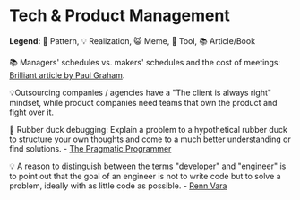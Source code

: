 # Tech & Product Management

**Legend:** 🐾 Pattern, 💡 Realization, 😺 Meme, 🔭 Tool, 📚 Article/Book

📚 Managers' schedules vs. makers' schedules and the cost of meetings: [Brilliant article by Paul Graham](http://www.paulgraham.com/makersschedule.html).

💡Outsourcing companies / agencies have a "The client is always right" mindset, while product companies need teams that own the product and fight over it.

🐾 Rubber duck debugging: Explain a problem to a hypothetical rubber duck to structure your own thoughts and come to a much better understanding or find solutions. - [The Pragmatic Programmer](https://en.wikipedia.org/wiki/Rubber_duck_debugging)

💡 A reason to distinguish between the terms "developer" and "engineer" is to point out that the goal of an engineer is not to write code but to solve a problem, ideally with as little code as possible. - [Renn Vara](https://snpnet.com/)

